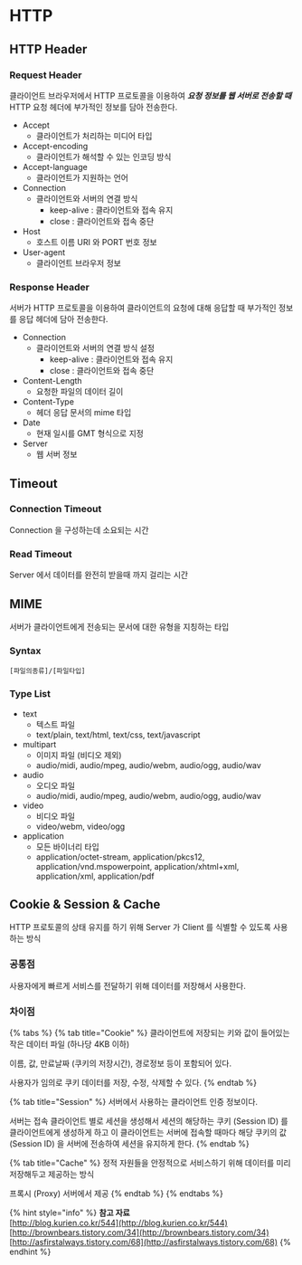 # HTTP

## HTTP Header

### Request Header

클라이언트 브라우저에서 HTTP 프로토콜을 이용하여 _**요청 정보를 웹 서버로 전송할 때**_ HTTP 요청 헤더에 부가적인 정보를 담아 전송한다.

* Accept
  * 클라이언트가 처리하는 미디어 타입 
* Accept-encoding
  * 클라이언트가 해석할 수 있는 인코딩 방식
* Accept-language
  * 클라이언트가 지원하는 언어  
* Connection
  * 클라이언트와 서버의 연결 방식 
    * keep-alive : 클라이언트와 접속 유지 
    * close : 클라이언트와 접속 중단 
* Host
  * 호스트 이름 URI 와 PORT 번호 정보 
* User-agent
  * 클라이언트 브라우저 정보 

### Response Header 

서버가 HTTP 프로토콜을 이용하여 클라이언트의 요청에 대해 응답할 때 부가적인 정보를 응답 헤더에 담아 전송한다.

* Connection
  * 클라이언트와 서버의 연결 방식 설정 
    * keep-alive : 클라이언트와 접속 유지 
    * close : 클라이언트와 접속 중단 
* Content-Length
  * 요청한 파일의 데이터 길이 
* Content-Type
  * 헤더 응답 문서의 mime 타입
* Date
  * 현재 일시를 GMT 형식으로 지정
* Server
  * 웹 서버 정보 

## Timeout

### Connection Timeout

Connection 을 구성하는데 소요되는 시간

### Read Timeout

Server 에서 데이터를 완전히 받을때 까지 걸리는 시간

## MIME

서버가 클라이언트에게 전송되는 문서에 대한 유형을 지칭하는 타입

### Syntax

```markup
[파일의종류]/[파일타입]
```

### Type List

* text
  * 텍스트 파일 
  * text/plain, text/html, text/css, text/javascript
* multipart
  * 이미지 파일 \(비디오 제외\)
  * audio/midi, audio/mpeg, audio/webm, audio/ogg, audio/wav
* audio
  * 오디오 파일
  * audio/midi, audio/mpeg, audio/webm, audio/ogg, audio/wav
* video
  * 비디오 파일
  * video/webm, video/ogg
* application
  * 모든 바이너리 타입
  * application/octet-stream, application/pkcs12, application/vnd.mspowerpoint, application/xhtml+xml, application/xml,  application/pdf

## Cookie & Session & Cache

HTTP 프로토콜의 상태 유지를 하기 위해 Server 가 Client 를 식별할 수 있도록 사용하는 방식 

### 공통점

사용자에게 빠르게 서비스를 전달하기 위해 데이터를 저장해서 사용한다.

### 차이점

{% tabs %}
{% tab title="Cookie" %}
클라이언트에 저장되는 키와 값이 들어있는 작은 데이터 파일 \(하나당 4KB 이하\)

이름, 값, 만료날짜 \(쿠키의 저장시간\), 경로정보 등이 포함되어 있다.

사용자가 임의로 쿠키 데이터를 저장, 수정, 삭제할 수 있다.
{% endtab %}

{% tab title="Session" %}
서버에서 사용하는 클라이언트 인증 정보이다.

서버는 접속 클라이언트 별로 세션을 생성해서 세션의 해당하는 쿠키 \(Session ID\) 를 클라이언트에게 생성하게 하고 이 클라이언트는 서버에 접속할 때마다 해당 쿠키의 값 \(Session ID\) 을 서버에 전송하여 세션을 유지하게 한다.
{% endtab %}

{% tab title="Cache" %}
정적 자원들을 안정적으로 서비스하기 위해 데이터를 미리 저장해두고 제공하는 방식

프록시 \(Proxy\) 서버에서 제공
{% endtab %}
{% endtabs %}

{% hint style="info" %}
**참고 자료**   
[http://blog.kurien.co.kr/544](http://blog.kurien.co.kr/544)  
[http://brownbears.tistory.com/34](http://brownbears.tistory.com/34)  
[http://asfirstalways.tistory.com/68](http://asfirstalways.tistory.com/68)
{% endhint %}



